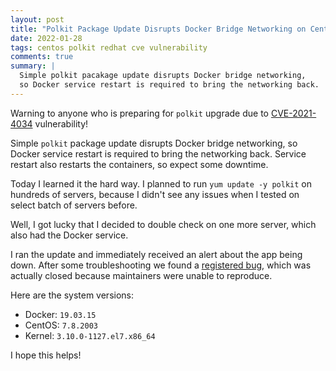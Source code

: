 ```yaml
---
layout: post
title: "Polkit Package Update Disrupts Docker Bridge Networking on CentOS 7"
date: 2022-01-28
tags: centos polkit redhat cve vulnerability
comments: true
summary: |
  Simple polkit pacakage update disrupts Docker bridge networking,
  so Docker service restart is required to bring the networking back.
---
```

Warning to anyone who is preparing for `polkit` upgrade due to
[CVE-2021-4034](https://access.redhat.com/security/vulnerabilities/RHSB-2022-001) vulnerability!

Simple `polkit` package update disrupts Docker bridge networking,
so Docker service restart is required to bring the networking back.
Service restart also restarts the containers, so expect some downtime.

Today I learned it the hard way. I planned to run `yum update -y polkit` on hundreds of servers,
because I didn't see any issues when I tested on select batch of servers before.

Well, I got lucky that I decided to double check on one more server, which also had the Docker service.

I ran the update and immediately received an alert about the app being down.
After some troubleshooting we found a [registered bug](https://bugzilla.redhat.com/show_bug.cgi?id=1435791),
which was actually closed because maintainers were unable to reproduce.

Here are the system versions:
- Docker: `19.03.15`
- CentOS: `7.8.2003`
- Kernel: `3.10.0-1127.el7.x86_64`

I hope this helps!
